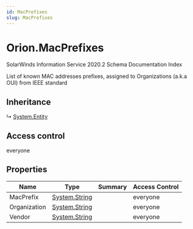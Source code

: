 ```yaml
---
id: MacPrefixes
slug: MacPrefixes
---
```


# Orion.MacPrefixes

SolarWinds Information Service 2020.2 Schema Documentation Index

List of known MAC addresses prefixes, assigned to Organizations (a.k.a OUI) from IEEE standard

## Inheritance

↳ [System.Entity](./../System/Entity)

## Access control

everyone

## Properties

| Name | Type | Summary | Access Control |
| ------ | ------ | ------ | ------ |
| MacPrefix | [System.String](https://docs.microsoft.com/en-us/dotnet/api/system.string) |  | everyone |
| Organization | [System.String](https://docs.microsoft.com/en-us/dotnet/api/system.string) |  | everyone |
| Vendor | [System.String](https://docs.microsoft.com/en-us/dotnet/api/system.string) |  | everyone |

